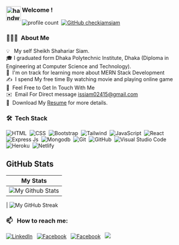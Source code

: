 ### <img alt="handwavegif" src="https://user-images.githubusercontent.com/39513876/112366216-8cfe7400-8cfe-11eb-8116-7d3dbae20e97.gif" width='40' align="left"/> Welcome !

![profile count](https://komarev.com/ghpvc/?username=checkiamsiaml&color=red)&nbsp;
[![GitHub checkiamsiam](https://img.shields.io/github/followers/checkiamsiam?label=follow&style=social)](https://github.com/checkiamsiam)&nbsp;

### 👨🏻‍💻 &nbsp;About Me

💡 &nbsp; My self Sheikh Shahariar Siam. \
🎓&nbsp;I graduated form Dhaka Polytechnic Institute, Dhaka (Diploma in Engineering at Computer Science and Technology).\
🌱 &nbsp;I'm on track for learning more about MERN Stack Development\
✍️ &nbsp;I spend My free time By watching movie and playing online game\
💬 &nbsp;Feel Free to Get In Touch With Me\
✉️ &nbsp;Email For Direct message issiam02415@gmail.com \
📄 &nbsp;Download My [Resume](https://drive.google.com/file/d/1CqJoOAelUgnIOMNHqZAlMxR0F3nRoJuo/view?usp=sharing) for more details.

### 🛠 &nbsp;Tech Stack

![HTML](https://img.shields.io/badge/-HTML-05122A?style=flat&logo=HTML5)&nbsp;
![CSS](https://img.shields.io/badge/-CSS-05122A?style=flat&logo=CSS3&logoColor=1572B6)&nbsp;
![Bootstrap](https://img.shields.io/badge/-Bootstrap-05122A?style=flat&logo=bootstrap&logoColor=563D7C)&nbsp;
![Tailwind](https://img.shields.io/badge/Tailwind_CSS-38B2AC?style=for-the-badge&logo=tailwind-css&logoColor=white)&nbsp;
![JavaScript](https://img.shields.io/badge/-JavaScript-05122A?style=flat&logo=javascript)&nbsp;
![React](https://img.shields.io/badge/React-20232A?style=for-the-badge&logo=react&logoColor=61DAFB)&nbsp; \
![Express Js](https://img.shields.io/badge/Express.js-404D59?style=for-the-badge)&nbsp;
![Mongodb](https://img.shields.io/badge/MongoDB-4EA94B?style=for-the-badge&logo=mongodb&logoColor=white)&nbsp;
![Git](https://img.shields.io/badge/-Git-05122A?style=flat&logo=git)&nbsp;
![GitHub](https://img.shields.io/badge/-GitHub-05122A?style=flat&logo=github)&nbsp;
![Visual Studio Code](https://img.shields.io/badge/-Visual%20Studio%20Code-05122A?style=flat&logo=visual-studio-code&logoColor=007ACC)&nbsp;
![Heroku](https://img.shields.io/badge/Heroku-430098?style=for-the-badge&logo=heroku&logoColor=white)&nbsp;
![Netlify](https://img.shields.io/badge/Netlify-00C7B7?style=for-the-badge&logo=netlify&logoColor=white)&nbsp;

## GitHub Stats

|                                                      My Stats                                                      |
| :----------------------------------------------------------------------------------------------------------------: |
| ![My Github Stats](https://github-readme-stats.vercel.app/api?username=checkiamsiam&show_icons=true&theme=algolia) |

| ![My GitHub Streak](https://github-readme-streak-stats.herokuapp.com/?user=checkiamsiam&theme=algolia)

### 📫 &nbsp; How to reach me:

<a href="https://www.linkedin.com/in/checkiamsiam/"><img alt="LinkedIn" src="https://img.shields.io/badge/linkedin%20-%230077B5.svg?&style=flat&logo=linkedin&logoColor=white"/></a> &nbsp;
<a href="https://www.facebook.com/checkiamsiam/"><img alt="Facebook" src="https://img.shields.io/badge/Facebook-1877F2?style=for-the-badge&logo=facebook&logoColor=white"/></a> &nbsp;
<a href="https://twitter.com/checkiamsiam"><img alt="Facebook" src="https://img.shields.io/badge/Twitter-1DA1F2?style=for-the-badge&logo=twitter&logoColor=white"/></a> &nbsp;
<a href="https://instagram.com/checkiamsiam"><img src="https://img.shields.io/badge/-@checkiamsiam_-E4405F?style=flat&logo=Instagram&logoColor=white"/></a> &nbsp;
